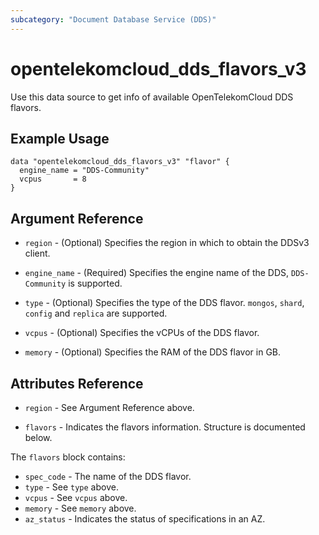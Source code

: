 ```yaml
---
subcategory: "Document Database Service (DDS)"
---
```


# opentelekomcloud_dds_flavors_v3

Use this data source to get info of available OpenTelekomCloud DDS flavors.

## Example Usage

```hcl
data "opentelekomcloud_dds_flavors_v3" "flavor" {
  engine_name = "DDS-Community"
  vcpus       = 8
}
```

## Argument Reference

* `region` - (Optional) Specifies the region in which to obtain the DDSv3 client.

* `engine_name` - (Required) Specifies the engine name of the DDS, `DDS-Community` is supported.

* `type` - (Optional) Specifies the type of the DDS flavor. `mongos`, `shard`, `config` and `replica` are supported.

* `vcpus` - (Optional) Specifies the vCPUs of the DDS flavor.

* `memory` - (Optional) Specifies the RAM of the DDS flavor in GB.


## Attributes Reference

* `region` - See Argument Reference above.

* `flavors` - Indicates the flavors information. Structure is documented below.

The `flavors` block contains:
  * `spec_code` - The name of the DDS flavor.
  * `type` - See `type` above.
  * `vcpus` - See `vcpus` above.
  * `memory` - See `memory` above.
  * `az_status` - Indicates the status of specifications in an AZ.

